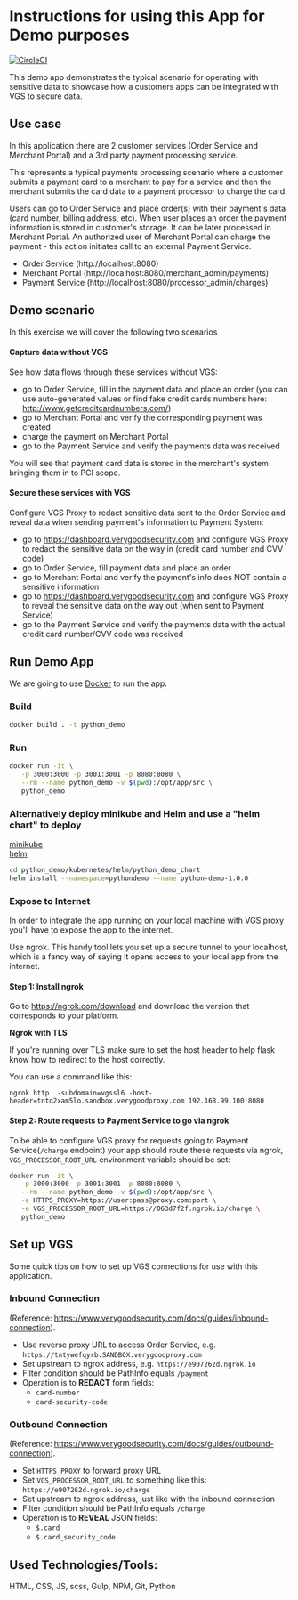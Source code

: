 # Instructions for using this App for Demo purposes

[![CircleCI](https://circleci.com/gh/verygoodsecurity/python_demo.svg?style=svg)](https://circleci.com/gh/verygoodsecurity/python_demo)

This demo app demonstrates the typical scenario for operating with sensitive data to showcase how a customers apps can be integrated with VGS to secure data.

## Use case

In this application there are 2 customer services (Order Service and Merchant Portal) and a 3rd party payment processing service.

This represents a typical payments processing scenario where a customer submits a payment card to a merchant to pay for a service and then the merchant submits the card data to a payment processor to charge the card.

Users can go to Order Service and place order(s) with their payment's data (card number, billing address, etc). When user places an order the payment information is stored in customer's storage. It can be later processed in Merchant Portal.
An authorized user of Merchant Portal can charge the payment - this action initiates call to an external Payment Service.

- Order Service (http://localhost:8080)
- Merchant Portal (http://localhost:8080/merchant_admin/payments)
- Payment Service (http://localhost:8080/processor_admin/charges)

## Demo scenario

In this exercise we will cover the following two scenarios

#### Capture data without VGS

See how data flows through these services without VGS:

- go to Order Service, fill in the payment data and place an order (you can use auto-generated values or find fake credit cards numbers here: http://www.getcreditcardnumbers.com/)
- go to Merchant Portal and verify the corresponding payment was created
- charge the payment on Merchant Portal
- go to the Payment Service and verify the payments data was received

You will see that payment card data is stored in the merchant's system bringing them in to PCI scope.

#### Secure these services with VGS

Configure VGS Proxy to redact sensitive data sent to the Order Service and reveal data when sending payment's information to Payment System:
- go to https://dashboard.verygoodsecurity.com and configure VGS Proxy to redact the sensitive data on the way in (credit card number and CVV code)
- go to Order Service, fill payment data and place an order
- go to Merchant Portal and verify the payment's info does NOT contain a sensitive information
- go to https://dashboard.verygoodsecurity.com and configure VGS Proxy to reveal the sensitive data on the way out (when sent to Payment Service)
- go to the Payment Service and verify the payments data with the actual credit card number/CVV code was received

## Run Demo App
We are going to use [Docker](https://docker.com) to run the app.

### Build

```bash
docker build . -t python_demo
```

### Run

```bash
docker run -it \
   -p 3000:3000 -p 3001:3001 -p 8080:8080 \
   --rm --name python_demo -v $(pwd):/opt/app/src \
   python_demo
```

### Alternatively deploy minikube and Helm and use a "helm chart" to deploy
[minikube](https://github.com/kubernetes/minikube)    
[helm](https://github.com/helm/helm/blob/master/docs/install.md)

```bash
cd python_demo/kubernetes/helm/python_demo_chart
helm install --namespace=pythondemo --name python-demo-1.0.0 .
```

### Expose to Internet

In order to integrate the app running on your local machine with VGS proxy you'll have to expose the app to the internet.

Use ngrok. This handy tool lets you set up a secure tunnel to your localhost, which is a fancy way of saying it opens access to your local app from the internet.

#### Step 1: Install ngrok
Go to https://ngrok.com/download and download the version that corresponds to your platform.

**Ngrok with TLS**

If you're running over TLS make sure to set the host header to help flask know how to redirect to the host correctly.

You can use a command like this:

```
ngrok http  -subdomain=vgssl6 -host-header=tntq2xam5lo.sandbox.verygoodproxy.com 192.168.99.100:8080
```

#### Step 2: Route requests to Payment Service to go via ngrok

To be able to configure VGS proxy for requests going to Payment Service(`/charge` endpoint) your app should route these requests via ngrok, `VGS_PROCESSOR_ROOT_URL` environment variable should be set:

```bash
docker run -it \
   -p 3000:3000 -p 3001:3001 -p 8080:8080 \
   --rm --name python_demo -v $(pwd):/opt/app/src \
   -e HTTPS_PROXY=https://user:pass@proxy.com:port \
   -e VGS_PROCESSOR_ROOT_URL=https://063d7f2f.ngrok.io/charge \
   python_demo
```

## Set up VGS
Some quick tips on how to set up VGS connections for use with this application.

### Inbound Connection
(Reference: https://www.verygoodsecurity.com/docs/guides/inbound-connection).

* Use reverse proxy URL to access Order Service, e.g. `https://tntywefqyrb.SANDBOX.verygoodproxy.com`
* Set upstream to ngrok address, e.g. `https://e907262d.ngrok.io`
* Filter condition should be PathInfo equals `/payment`
* Operation is to **REDACT** form fields:
    - `card-number`
    - `card-security-code`

### Outbound Connection
(Reference: https://www.verygoodsecurity.com/docs/guides/outbound-connection).

* Set `HTTPS_PROXY` to forward proxy URL
* Set `VGS_PROCESSOR_ROOT_URL` to something like this: `https://e907262d.ngrok.io/charge`
* Set upstream to ngrok address, just like with the inbound connection
* Filter condition should be PathInfo equals `/charge`
* Operation is to **REVEAL** JSON fields:
    - `$.card`
    - `$.card_security_code`

## Used Technologies/Tools:

HTML, CSS, JS, scss, Gulp, NPM, Git, Python
